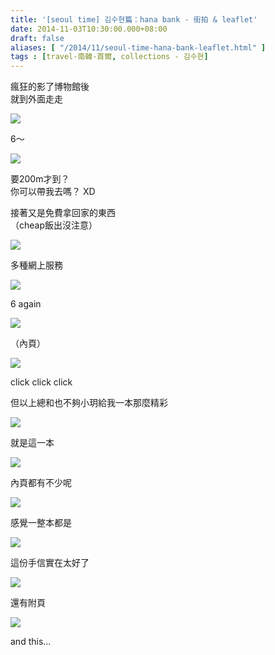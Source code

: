 ```yaml
---
title: '[seoul time] 김수현篇：hana bank - 街拍 & leaflet'
date: 2014-11-03T10:30:00.000+08:00
draft: false
aliases: [ "/2014/11/seoul-time-hana-bank-leaflet.html" ]
tags : [travel-南韓-首爾, collections - 김수현]
---
```


瘋狂的影了博物館後  
就到外面走走  

[![](https://4.bp.blogspot.com/-MXbqCwdmiik/XE2qwxOD05I/AAAAAAAAHnY/42Pdl_sUaPscM2QvVdnoMZcsPwHD6yNvQCLcBGAs/s640/15060074954_9f631098cf_z.jpg)](https://4.bp.blogspot.com/-MXbqCwdmiik/XE2qwxOD05I/AAAAAAAAHnY/42Pdl_sUaPscM2QvVdnoMZcsPwHD6yNvQCLcBGAs/s1600/15060074954_9f631098cf_z.jpg)

6～  

[![](https://1.bp.blogspot.com/-UYSZE1aOoWw/XE2q1Oa9dWI/AAAAAAAAHnc/ABoOuP7CGpcU9lnHtbQNv2KWVnt6h1TTQCLcBGAs/s640/15656294296_986dd39982_z.jpg)](https://1.bp.blogspot.com/-UYSZE1aOoWw/XE2q1Oa9dWI/AAAAAAAAHnc/ABoOuP7CGpcU9lnHtbQNv2KWVnt6h1TTQCLcBGAs/s1600/15656294296_986dd39982_z.jpg)

要200m才到？  
你可以帶我去嗎？ XD  
  
接著又是免費拿回家的東西  
（cheap飯出沒注意）  

[![](https://1.bp.blogspot.com/-aV1wVAUPeuU/XE2q551lNMI/AAAAAAAAHng/s0mr06JDr_I-o_zg4dmklyTqS8QnPtIjgCLcBGAs/s640/15495215780_69b9510f66_z.jpg)](https://1.bp.blogspot.com/-aV1wVAUPeuU/XE2q551lNMI/AAAAAAAAHng/s0mr06JDr_I-o_zg4dmklyTqS8QnPtIjgCLcBGAs/s1600/15495215780_69b9510f66_z.jpg)

多種網上服務  

[![](https://2.bp.blogspot.com/-oWb-LC4ooJM/XE2q_LT0H0I/AAAAAAAAHnk/swlPifaoXc45bXh2AU9cIqEY6NSmGjQ0QCLcBGAs/s640/15681603732_42ee5a5e9a_z.jpg)](https://2.bp.blogspot.com/-oWb-LC4ooJM/XE2q_LT0H0I/AAAAAAAAHnk/swlPifaoXc45bXh2AU9cIqEY6NSmGjQ0QCLcBGAs/s1600/15681603732_42ee5a5e9a_z.jpg)

6 again  

[![](https://3.bp.blogspot.com/-t4kRb1xF2YA/XE2rDMCSK6I/AAAAAAAAHns/d9Uzs65w0DwXqj-SwAuZNUG9yHaop5gcgCLcBGAs/s640/15494813347_68f8401602_z.jpg)](https://3.bp.blogspot.com/-t4kRb1xF2YA/XE2rDMCSK6I/AAAAAAAAHns/d9Uzs65w0DwXqj-SwAuZNUG9yHaop5gcgCLcBGAs/s1600/15494813347_68f8401602_z.jpg)

（內頁）  

[![](https://4.bp.blogspot.com/-_TpFkN62Krs/XE2rIGCyW7I/AAAAAAAAHnw/GyKLoDygM_szXw9O452A6bax_FptCaktgCLcBGAs/s640/15495215040_e98fb78c0a_z.jpg)](https://4.bp.blogspot.com/-_TpFkN62Krs/XE2rIGCyW7I/AAAAAAAAHnw/GyKLoDygM_szXw9O452A6bax_FptCaktgCLcBGAs/s1600/15495215040_e98fb78c0a_z.jpg)

click click click  
  
但以上總和也不夠小玥給我一本那麼精彩  

[![](https://3.bp.blogspot.com/-nRHCeXnujVU/XE2rNIiKYYI/AAAAAAAAHn0/yAmyv0JGvOIyixMEnE2X9GtOzUmhOx9gQCLcBGAs/s640/15494623018_b8d25c713c_z.jpg)](https://3.bp.blogspot.com/-nRHCeXnujVU/XE2rNIiKYYI/AAAAAAAAHn0/yAmyv0JGvOIyixMEnE2X9GtOzUmhOx9gQCLcBGAs/s1600/15494623018_b8d25c713c_z.jpg)

就是這一本  

[![](https://4.bp.blogspot.com/-Iwumf31n0NU/XE2rRRHaCHI/AAAAAAAAHn8/MOrZ4dhi3tgEFqrYPh2cZ5wq0I6TpYuqACLcBGAs/s640/15680007265_9671e43b94_z.jpg)](https://4.bp.blogspot.com/-Iwumf31n0NU/XE2rRRHaCHI/AAAAAAAAHn8/MOrZ4dhi3tgEFqrYPh2cZ5wq0I6TpYuqACLcBGAs/s1600/15680007265_9671e43b94_z.jpg)

內頁都有不少呢  

[![](https://1.bp.blogspot.com/-ydd98QDkHgk/XE2rVq6z7sI/AAAAAAAAHoE/xFw3dX8y89ooIr7AlU53-5NkfRnjL7PzgCLcBGAs/s640/15494137509_0eb674fdaf_z.jpg)](https://1.bp.blogspot.com/-ydd98QDkHgk/XE2rVq6z7sI/AAAAAAAAHoE/xFw3dX8y89ooIr7AlU53-5NkfRnjL7PzgCLcBGAs/s1600/15494137509_0eb674fdaf_z.jpg)

感覺一整本都是  

[![](https://3.bp.blogspot.com/-hP-oJ79-G0Y/XE2raOhXrqI/AAAAAAAAHoM/IiM0Jb7Ei6oTZFQvP40nbZ9iqDYY59vyQCLcBGAs/s640/15494814387_16dd37d76b_z.jpg)](https://3.bp.blogspot.com/-hP-oJ79-G0Y/XE2raOhXrqI/AAAAAAAAHoM/IiM0Jb7Ei6oTZFQvP40nbZ9iqDYY59vyQCLcBGAs/s1600/15494814387_16dd37d76b_z.jpg)

這份手信實在太好了  

[![](https://1.bp.blogspot.com/-CvyNdYX_HgA/XE2rd1MsUpI/AAAAAAAAHoU/itt5lXYdjHoH2gUVk52bqKaoXqfRZKUtACLcBGAs/s640/15494815217_926498c1b0_z.jpg)](https://1.bp.blogspot.com/-CvyNdYX_HgA/XE2rd1MsUpI/AAAAAAAAHoU/itt5lXYdjHoH2gUVk52bqKaoXqfRZKUtACLcBGAs/s1600/15494815217_926498c1b0_z.jpg)

還有附頁  

[![](https://2.bp.blogspot.com/-3YdMdFP9Bew/XE2rjVrZ08I/AAAAAAAAHoc/0IkivhHOXOs3KCENUerNJJmYIrI69LdAACLcBGAs/s640/15060657303_8fda732934_z.jpg)](https://2.bp.blogspot.com/-3YdMdFP9Bew/XE2rjVrZ08I/AAAAAAAAHoc/0IkivhHOXOs3KCENUerNJJmYIrI69LdAACLcBGAs/s1600/15060657303_8fda732934_z.jpg)

and this...
